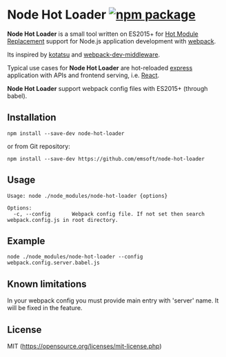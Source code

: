 # Node Hot Loader [![npm package](https://img.shields.io/npm/v/node-hot-loader.svg?style=flat-square)](https://www.npmjs.org/package/node-hot-loader)

**Node Hot Loader** is a small tool written on ES2015+ for [Hot Module Replacement](https://webpack.github.io/docs/hot-module-replacement.html) support for Node.js application development with [webpack](https://github.com/webpack/webpack).

Its inspired by [kotatsu](https://github.com/Yomguithereal/kotatsu/) and [webpack-dev-middleware](https://github.com/webpack/webpack-dev-middleware). 

Typical use cases for **Node Hot Loader** are hot-reloaded [express](http://expressjs.com/) application with APIs and frontend serving, i.e. [React](https://facebook.github.io/react/).

**Node Hot Loader** support webpack config files with ES2015+ (through babel).

## Installation

`
npm install --save-dev node-hot-loader
`

or from Git repository:

`npm install --save-dev https://github.com/emsoft/node-hot-loader`

## Usage

```
Usage: node ./node_modules/node-hot-loader {options}

Options:
  -c, --config       Webpack config file. If not set then search webpack.config.js in root directory.
```

## Example
```npm
node ./node_modules/node-hot-loader --config webpack.config.server.babel.js
```

## Known limitations

In your webpack config you must provide main entry with 'server' name. It will be fixed in the feature.

## License

MIT (https://opensource.org/licenses/mit-license.php)

